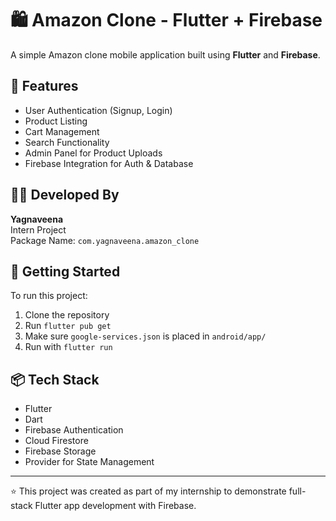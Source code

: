 # 🛍️ Amazon Clone - Flutter + Firebase

A simple Amazon clone mobile application built using **Flutter** and **Firebase**.

## 📱 Features

- User Authentication (Signup, Login)
- Product Listing
- Cart Management
- Search Functionality
- Admin Panel for Product Uploads
- Firebase Integration for Auth & Database

## 🧑‍💻 Developed By

**Yagnaveena**  
Intern Project  
Package Name: `com.yagnaveena.amazon_clone`

## 🚀 Getting Started

To run this project:

1. Clone the repository
2. Run `flutter pub get`
3. Make sure `google-services.json` is placed in `android/app/`
4. Run with `flutter run`

## 📦 Tech Stack

- Flutter
- Dart
- Firebase Authentication
- Cloud Firestore
- Firebase Storage
- Provider for State Management

---

⭐ This project was created as part of my internship to demonstrate full-stack Flutter app development with Firebase.
